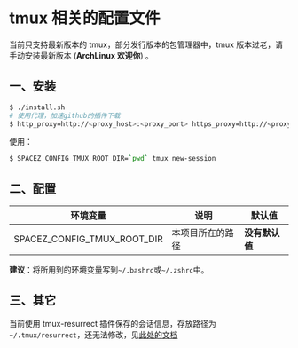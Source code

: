 # tmux 相关的配置文件

当前只支持最新版本的 tmux，部分发行版本的包管理器中，tmux 版本过老，请手动安装最新版本 (**ArchLinux 欢迎你**) 。

## 一、安装

```bash
$ ./install.sh
# 使用代理，加速github的插件下载
$ http_proxy=http://<proxy_host>:<proxy_port> https_proxy=http://<proxy_host>:<proxy_port> ./install.sh
```

使用：

```bash
$ SPACEZ_CONFIG_TMUX_ROOT_DIR=`pwd` tmux new-session
```

## 二、配置

| 环境变量                    | 说明             | 默认值         |
|-----------------------------|------------------|----------------|
| SPACEZ_CONFIG_TMUX_ROOT_DIR | 本项目所在的路径 | **没有默认值** |

**建议**：将所用到的环境变量写到`~/.bashrc`或`~/.zshrc`中。

## 三、其它

当前使用 tmux-resurrect 插件保存的会话信息，存放路径为`~/.tmux/resurrect`，还无法修改，见[此处的文档](https://github.com/tmux-plugins/tmux-resurrect/blob/master/docs/save_dir.md)
